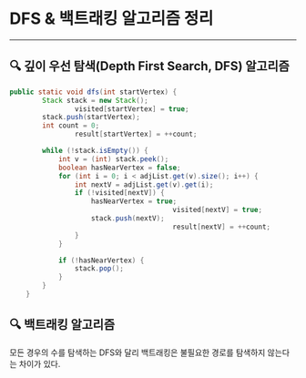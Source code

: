 # DFS & 백트래킹 알고리즘 정리
---
## 🔍 깊이 우선 탐색(Depth First Search, DFS) 알고리즘
```java
public static void dfs(int startVertex) {
        Stack stack = new Stack();
				visited[startVertex] = true;
        stack.push(startVertex);
        int count = 0;
				result[startVertex] = ++count;

        while (!stack.isEmpty()) {
            int v = (int) stack.peek();
            boolean hasNearVertex = false;
            for (int i = 0; i < adjList.get(v).size(); i++) {
                int nextV = adjList.get(v).get(i);
                if (!visited[nextV]) {
                    hasNearVertex = true;
										visited[nextV] = true;
                    stack.push(nextV);
										result[nextV] = ++count;
                }
            }

            if (!hasNearVertex) {
                stack.pop();
            }
        }
    }
```
## 🔍 백트래킹 알고리즘

모든 경우의 수를 탐색하는 DFS와 달리 백트래킹은 불필요한 경로를 탐색하지 않는다는 차이가 있다.
